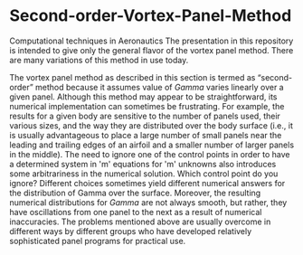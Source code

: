 # Second-order-Vortex-Panel-Method
Computational techniques in Aeronautics
The presentation in this repository is intended to give only the general flavor of the vortex panel method. There are many 
variations of this method in use today. 

The vortex panel method as described in this section is termed as “second-order” method because it assumes value of $Gamma$ varies linearly over a given panel. Although this method may appear to be straightforward, its numerical implementation can sometimes be frustrating. For example, the results for a given body are sensitive to the number of panels used, their various sizes, and the way they are distributed over the body surface (i.e., it is usually advantageous to place a large number of small panels near the leading and trailing edges of an airfoil and a smaller number of larger panels in the middle). The need to ignore one of the control points in order to have a determined system in 'm' equations for 'm' unknowns also introduces some arbitrariness in the numerical solution. Which control point do you ignore? Different choices sometimes yield different numerical answers for the distribution of Gamma over the surface. Moreover, the resulting numerical distributions for $Gamma$ are not always smooth, but rather, they have oscillations from one panel to the next as a result of numerical inaccuracies. The problems mentioned above are usually overcome in different ways by different groups who have developed relatively sophisticated panel programs for practical use. 
